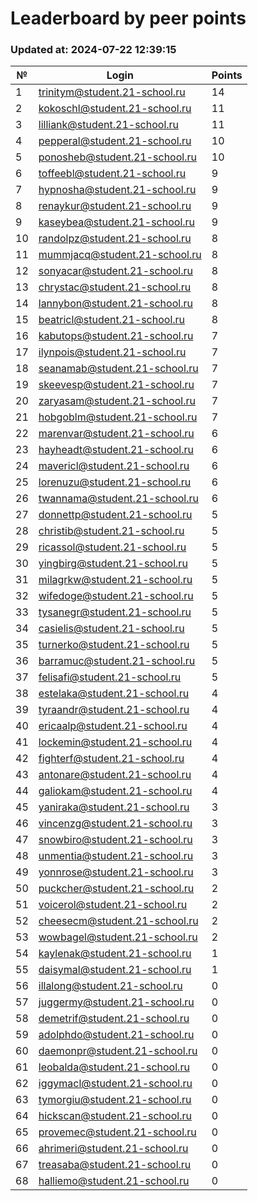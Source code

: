 # Leaderboard by peer points

### Updated at: 2024-07-22 12:39:15

| № | Login | Points |
|---|-------|--------|
|1|trinitym@student.21-school.ru|14|
|2|kokoschl@student.21-school.ru|11|
|3|lilliank@student.21-school.ru|11|
|4|pepperal@student.21-school.ru|10|
|5|ponosheb@student.21-school.ru|10|
|6|toffeebl@student.21-school.ru|9|
|7|hypnosha@student.21-school.ru|9|
|8|renaykur@student.21-school.ru|9|
|9|kaseybea@student.21-school.ru|9|
|10|randolpz@student.21-school.ru|8|
|11|mummjacq@student.21-school.ru|8|
|12|sonyacar@student.21-school.ru|8|
|13|chrystac@student.21-school.ru|8|
|14|lannybon@student.21-school.ru|8|
|15|beatricl@student.21-school.ru|8|
|16|kabutops@student.21-school.ru|7|
|17|ilynpois@student.21-school.ru|7|
|18|seanamab@student.21-school.ru|7|
|19|skeevesp@student.21-school.ru|7|
|20|zaryasam@student.21-school.ru|7|
|21|hobgoblm@student.21-school.ru|7|
|22|marenvar@student.21-school.ru|6|
|23|hayheadt@student.21-school.ru|6|
|24|mavericl@student.21-school.ru|6|
|25|lorenuzu@student.21-school.ru|6|
|26|twannama@student.21-school.ru|6|
|27|donnettp@student.21-school.ru|5|
|28|christib@student.21-school.ru|5|
|29|ricassol@student.21-school.ru|5|
|30|yingbirg@student.21-school.ru|5|
|31|milagrkw@student.21-school.ru|5|
|32|wifedoge@student.21-school.ru|5|
|33|tysanegr@student.21-school.ru|5|
|34|casielis@student.21-school.ru|5|
|35|turnerko@student.21-school.ru|5|
|36|barramuc@student.21-school.ru|5|
|37|felisafi@student.21-school.ru|5|
|38|estelaka@student.21-school.ru|4|
|39|tyraandr@student.21-school.ru|4|
|40|ericaalp@student.21-school.ru|4|
|41|lockemin@student.21-school.ru|4|
|42|fighterf@student.21-school.ru|4|
|43|antonare@student.21-school.ru|4|
|44|galiokam@student.21-school.ru|4|
|45|yaniraka@student.21-school.ru|3|
|46|vincenzg@student.21-school.ru|3|
|47|snowbiro@student.21-school.ru|3|
|48|unmentia@student.21-school.ru|3|
|49|yonnrose@student.21-school.ru|3|
|50|puckcher@student.21-school.ru|2|
|51|voicerol@student.21-school.ru|2|
|52|cheesecm@student.21-school.ru|2|
|53|wowbagel@student.21-school.ru|2|
|54|kaylenak@student.21-school.ru|1|
|55|daisymal@student.21-school.ru|1|
|56|illalong@student.21-school.ru|0|
|57|juggermy@student.21-school.ru|0|
|58|demetrif@student.21-school.ru|0|
|59|adolphdo@student.21-school.ru|0|
|60|daemonpr@student.21-school.ru|0|
|61|leobalda@student.21-school.ru|0|
|62|iggymacl@student.21-school.ru|0|
|63|tymorgiu@student.21-school.ru|0|
|64|hickscan@student.21-school.ru|0|
|65|provemec@student.21-school.ru|0|
|66|ahrimeri@student.21-school.ru|0|
|67|treasaba@student.21-school.ru|0|
|68|halliemo@student.21-school.ru|0|
